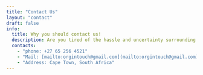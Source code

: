 ```yaml
---
title: "Contact Us"
layout: "contact"
draft: false
info: 
  title: Why you should contact us!
  description: Are you tired of the hassle and uncertainty surrounding document authenticity? Look no further than in-touch, the ultimate online document certification tool designed to empower individuals and organizations with trust and security. Here's why you should text us today
  contacts: 
    - "phone: +27 65 256 4521"
    - "Mail: [mailto:orgintouch@gmail.com](mailto:orgintouch@gmail.com)"
    - "Address: Cape Town, South Africa"
---
```

